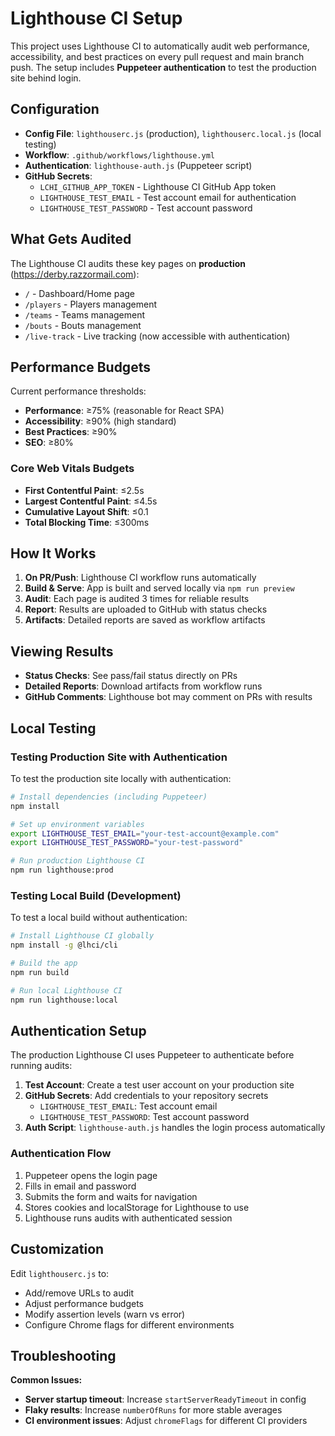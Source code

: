 # Lighthouse CI Setup

This project uses Lighthouse CI to automatically audit web performance, accessibility, and best practices on every pull request and main branch push. The setup includes **Puppeteer authentication** to test the production site behind login.

## Configuration

- **Config File**: `lighthouserc.js` (production), `lighthouserc.local.js` (local testing)
- **Workflow**: `.github/workflows/lighthouse.yml`
- **Authentication**: `lighthouse-auth.js` (Puppeteer script)
- **GitHub Secrets**: 
  - `LCHI_GITHUB_APP_TOKEN` - Lighthouse CI GitHub App token
  - `LIGHTHOUSE_TEST_EMAIL` - Test account email for authentication
  - `LIGHTHOUSE_TEST_PASSWORD` - Test account password

## What Gets Audited

The Lighthouse CI audits these key pages on **production** (https://derby.razzormail.com):
- `/` - Dashboard/Home page
- `/players` - Players management
- `/teams` - Teams management  
- `/bouts` - Bouts management
- `/live-track` - Live tracking (now accessible with authentication)

## Performance Budgets

Current performance thresholds:
- **Performance**: ≥75% (reasonable for React SPA)
- **Accessibility**: ≥90% (high standard)
- **Best Practices**: ≥90%
- **SEO**: ≥80%

### Core Web Vitals Budgets
- **First Contentful Paint**: ≤2.5s
- **Largest Contentful Paint**: ≤4.5s  
- **Cumulative Layout Shift**: ≤0.1
- **Total Blocking Time**: ≤300ms

## How It Works

1. **On PR/Push**: Lighthouse CI workflow runs automatically
2. **Build & Serve**: App is built and served locally via `npm run preview`
3. **Audit**: Each page is audited 3 times for reliable results
4. **Report**: Results are uploaded to GitHub with status checks
5. **Artifacts**: Detailed reports are saved as workflow artifacts

## Viewing Results

- **Status Checks**: See pass/fail status directly on PRs
- **Detailed Reports**: Download artifacts from workflow runs
- **GitHub Comments**: Lighthouse bot may comment on PRs with results

## Local Testing

### Testing Production Site with Authentication

To test the production site locally with authentication:

```bash
# Install dependencies (including Puppeteer)
npm install

# Set up environment variables
export LIGHTHOUSE_TEST_EMAIL="your-test-account@example.com"
export LIGHTHOUSE_TEST_PASSWORD="your-test-password"

# Run production Lighthouse CI
npm run lighthouse:prod
```

### Testing Local Build (Development)

To test a local build without authentication:

```bash
# Install Lighthouse CI globally
npm install -g @lhci/cli

# Build the app
npm run build

# Run local Lighthouse CI
npm run lighthouse:local
```

## Authentication Setup

The production Lighthouse CI uses Puppeteer to authenticate before running audits:

1. **Test Account**: Create a test user account on your production site
2. **GitHub Secrets**: Add credentials to your repository secrets
   - `LIGHTHOUSE_TEST_EMAIL`: Test account email
   - `LIGHTHOUSE_TEST_PASSWORD`: Test account password
3. **Auth Script**: `lighthouse-auth.js` handles the login process automatically

### Authentication Flow

1. Puppeteer opens the login page
2. Fills in email and password
3. Submits the form and waits for navigation
4. Stores cookies and localStorage for Lighthouse to use
5. Lighthouse runs audits with authenticated session

## Customization

Edit `lighthouserc.js` to:
- Add/remove URLs to audit
- Adjust performance budgets
- Modify assertion levels (warn vs error)
- Configure Chrome flags for different environments

## Troubleshooting

**Common Issues:**
- **Server startup timeout**: Increase `startServerReadyTimeout` in config
- **Flaky results**: Increase `numberOfRuns` for more stable averages
- **CI environment issues**: Adjust `chromeFlags` for different CI providers